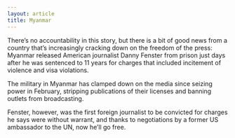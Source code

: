 ```yaml
---
layout: article
title: Myanmar
---
```

There’s no accountability in this story, but there is a bit of good news from a country that’s increasingly cracking down on the freedom of the press: Myanmar released American journalist Danny Fenster from prison just days after he was sentenced to 11 years for charges that included incitement of violence and visa violations.

The military in Myanmar has clamped down on the media since seizing power in February, stripping publications of their licenses and banning outlets from broadcasting.

Fenster, however, was the first foreign journalist to be convicted for charges he says were without warrant, and thanks to negotiations by a former US ambassador to the UN, now he’ll go free.